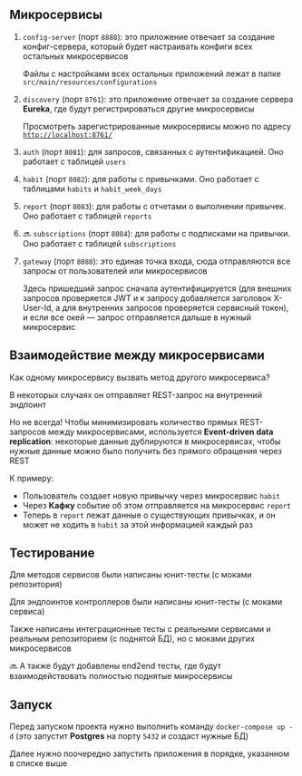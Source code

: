 ## Микросервисы

1. `config-server` (порт `8888`): это приложение отвечает за создание конфиг-сервера, который будет настраивать конфиги всех остальных микросервисов

   Файлы с настройками всех остальных приложений лежат в папке `src/main/resources/configurations`

2. `discovery` (порт `8761`): это приложение отвечает за создание сервера **Eureka**, где будут регистрироваться другие микросервисы

   Просмотреть зарегистрированные микросервисы можно по адресу [`http://localhost:8761/`](http://localhost:8761/)

3. `auth` (порт `8081`): для запросов, связанных с аутентификацией. Оно работает с таблицей `users`

4. `habit` (порт `8082`): для работы с привычками. Оно работает с таблицами `habits` и `habit_week_days`

5. `report` (порт `8083`): для работы с отчетами о выполнении привычек. Оно работает с таблицей `reports`

6. 🔜 `subscriptions` (порт `8084`): для работы с подписками на привычки. Оно работает с таблицей `subscriptions`

7. `gateway` (порт `8080`): это единая точка входа, сюда отправляются все запросы от пользователей или микросервисов

   Здесь пришедший запрос сначала аутентифицируется (для внешних запросов проверяется JWT и к запросу добавляется заголовок X-User-Id, а для внутренних запросов проверяется сервисный токен), и если все окей — запрос отправляется дальше в нужный микросервис

## Взаимодействие между микросервисами

Как одному микросервису вызвать метод другого микросервиса?

В некоторых случаях он отправляет REST-запрос на внутренний эндпоинт

Но не всегда! Чтобы минимизировать количество прямых REST-запросов между микросервисами, используется **Event-driven data replication**: некоторые данные дублируются в микросервисах, чтобы нужные данные можно было получить без прямого обращения через REST

К примеру:
- Пользователь создает новую привычку через микросервис `habit`
- Через **Кафку** событие об этом отправляется на микросервис `report`
- Теперь в `report` лежат данные о существующих привычках, и он может не ходить в `habit` за этой информацией каждый раз

## Тестирование

Для методов сервисов были написаны юнит-тесты (с моками репозитория)

Для эндпоинтов контроллеров были написаны юнит-тесты (с моками сервиса)

Также написаны интеграционные тесты с реальными сервисами и реальным репозиторием (с поднятой БД), но с моками других микросервисов

🔜 А также будут добавлены end2end тесты, где будут взаимодействовать полностью поднятые микросервисы

## Запуск

Перед запуском проекта нужно выполнить команду `docker-compose up -d` (это запустит **Postgres** на порту `5432` и создаст нужные БД)

Далее нужно поочередно запустить приложения в порядке, указанном в списке выше

